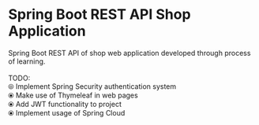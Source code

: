 # Spring Boot REST API Shop Application
Spring Boot REST API of shop web application developed through process of learning. <br />
<br />
TODO: <br />
⦾ Implement Spring Security authentication system <br />
⦿ Make use of Thymeleaf in web pages <br />
⦿ Add JWT functionality to project <br />
⦿ Implement usage of Spring Cloud <br />
